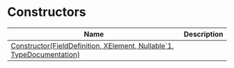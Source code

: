 # Constructors
|Name|Description|
|---|---|
|[Constructor(FieldDefinition, XElement, Nullable`1, TypeDocumentation)](/docs/DotNetDocs/MemberDocumentations/FieldDocumentation/Constructors/Constructor_FieldDefinition%2c%20XElement%2c%20Nullab6566.md)||

